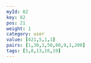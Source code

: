 ```yaml
---
myId: 82
key: 82
pos: 21
weight: 1
category: user
value: [421,5,1,1]
pairs: [1,30,1,50,80,9,1,200]
tags: [5,8,13,16,19]
---
```


